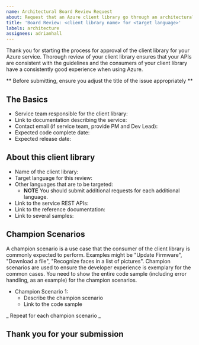 ```yaml
---
name: Architectural Board Review Request
about: Request that an Azure client library go through an architectural board review
title: 'Board Review: <client library name> for <target language>'
labels: architecture
assignees: adrianhall
---
```


Thank you for starting the process for approval of the client library for your Azure service.  Thorough review of your client library ensures that your APIs are consistent with the guidelines and the consumers of your client library have a consistently good experience when using Azure. 

** Before submitting, ensure you adjust the title of the issue appropriately **

## The Basics

* Service team responsible for the client library:
* Link to documentation describing the service:
* Contact email (if service team, provide PM and Dev Lead):
* Expected code complete date:
* Expected release date:

## About this client library

* Name of the client library:
* Target language for this review:
* Other languages that are to be targeted:
    * **NOTE** You should submit additional requests for each additional language.
* Link to the service REST APIs:
* Link to the reference documentation:
* Link to several samples:

## Champion Scenarios

A champion scenario is a use case that the consumer of the client library is commonly expected to perform.  Examples might be "Update Firmware", "Download a file", "Recognize faces in a list of pictures".  Champion scenarios are used to ensure the developer experience is exemplary for the common cases.  You need to show the entire code sample (including error handling, as an example) for the champion scenarios.

* Champion Scenario 1:
    * Describe the champion scenario
    * Link to the code sample

_ Repeat for each champion scenario _

## Thank you for your submission
    